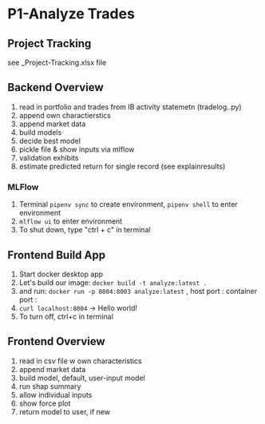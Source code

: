 # P1-Analyze Trades

## Project Tracking

see _Project-Tracking.xlsx file

## Backend Overview

1. read in portfolio and trades from IB activity statemetn (tradelog..py)
1. append own charactierstics
1. append market data
1. build models
1. decide best model
1. pickle file & show inputs via mlflow
1. validation exhibits
1. estimate predicted return for single record (see explainresults)

### MLFlow

1. Terminal `pipenv sync` to create environment, `pipenv shell` to enter environment
1. `mlflow ui` to enter environment
1. To shut down, type "ctrl + c" in terminal

## Frontend Build App

1. Start docker desktop app
1. Let's build our image: `docker build -t analyze:latest .`
1. and run: `docker run -p 8004:8003 analyze:latest` ,  host port : container port :
1. `curl localhost:8004` -> Hello world!
1. To turn off, ctrl+c in terminal

## Frontend Overview

1. read in csv file w own characteristics
1. append market data
1. build model, default, user-input model
1. run shap summary
1. allow individual inputs
1. show force plot
1. return model to user, if new

